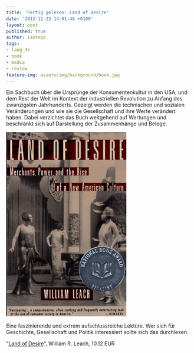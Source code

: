 ```yaml
---
title: 'Fertig gelesen: Land of Desire'
date: '2013-11-23 14:01:46 +0100'
layout: post
published: true
author: isotopp
tags:
- lang_de
- book
- media
- review
feature-img: assets/img/background/book.jpg
---
```

Ein Sachbuch über die Ursprünge der Konsumentenkultur in den USA, und dem Rest der Welt im Kontext der industriellen Revolution zu Anfang des zwanzigsten Jahrhunderts. Gezeigt werden die technischen und sozialen Veränderungen und wie sie die Gesellschaft und ihre Werte verändert haben. Dabei verzichtet das Buch weitgehend auf Wertungen und beschränkt sich auf Darstellung der Zusammenhänge und Belege.

[![](/uploads/2013/11/land-of-desire.png)](http://www.amazon.de/gp/aw/d/B004HFRME6)

Eine faszinierende und extrem aufschlussreiche Lektüre. Wer sich für Geschichte, Gesellschaft und Politik interessiert sollte sich das durchlesen.


“[Land of Desire](http://www.amazon.de/gp/aw/d/B004HFRME6)“, William R. Leach, 10.12 EUR
